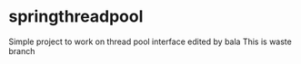springthreadpool
================

Simple project to work on thread pool interface
edited by bala
This is waste branch
